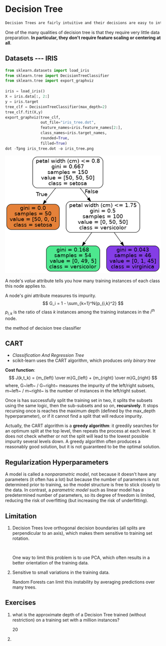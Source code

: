 # Decision Tree

``` c
Decision Trees are fairly intuitive and their decisions are easy to interpret, such models are often called *white box models*, In contrast, random forests or neural networks are generally considered *black box models*
```

One of the many qualities of decision tree is that they require very little data preparation. **In particular, they don't require feature scaling or centering at all**.

## Datasets --- IRIS

```python
from sklearn.datasets import load_iris
from sklearn.tree import DecisionTreeClassifier
from sklearn.tree import export_graphviz

iris = load_iris()
X = iris.data[:, 2:]
y = iris.target
tree_clf = DecisionTreeClassifier(max_depth=2)
tree_clf.fit(X,y)
export_graphviz(tree_clf, 
                out_file="iris_tree.dot", 
                feature_names=iris.feature_names[2:],
                class_names=iris.target_names,
                rounded=True,
                filled=True)
dot -Tpng iris_tree.dot -o iris_tree.png
```

![](../images/tree_iris.png)

A node's *value* attribute tells you how many training instances of each class this node applies to.

A node's *gini* attribute measures tis impurity.
$$
G_i = 1 - \sum_{k=1}^N{p_{i,k}^2}
$$
$p_{i,k}$ is the ratio of class $k$ instances among the training instances in the $i^{th}$ node.

the method of decision tree classifier 

## CART

- *Classification And Regression Tree*
- scikit-learn uses the CART algorithm, which produces only *binary tree*

**Cost function**:
$$
J(k,t_k) = {m_{left}  \over m}G_{left} + {m_{right}  \over m}G_{right}
$$
where, G~left~ / G~right~ measures the impurity of the left/right subsets, m~left~ / m~right~ is the number of instances in the left/right subset.

Once is has successfully split the training set in two, it splits the subsets using the same logic, then the sub-subsets and so on, **recursively**. It stops recursing once is reaches the maximum depth (defined by the max_depth hyperparameter), or if it cannot find a split that will reduce impurity.

Actually, the CART algorithm is a **greedy algorithm**: it greedily searches for an optimum split at the top level, then repeats the process at each level. It does not check whether or not the split will lead to the lowest possible impurity several levels down. A greedy algorithm often produces a reasonably good solution, but it is not guaranteed to be the optimal solution.

## Regularization Hyperparameters

A model is called a *nonparametric model*, not because it doesn't have any parameters (it often has a lot) but because the number of parameters is not determined prior to training, so the model structure is free to stick closely to the data. In contrast, a *parametric model* such as linear model has a predetermined number of parameters, so its degree of freedom is limited, reducing the risk of overfitting (but increasing the risk of underfitting).

## Limitation

1. Decision Trees love orthogonal decision boundaries (all splits are perpendicular to an axis), which makes them sensitive to training set rotation.

   ![]()

   One way to limit this problem is to use PCA, which often results in a better orientation of the training data.

2. Sensitive to small variations in the training data.

   Random Forests can limit this instability by averaging predictions over many trees.

## Exercises

1. what is the approximate depth of a Decision Tree trained (without restriction) on a training set with a million instances?

   20

2. 


